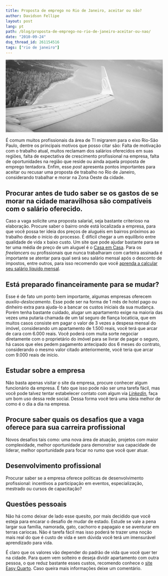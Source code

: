 ```yaml
---
title: Proposta de emprego no Rio de Janeiro, aceitar ou não?
author: Davidson Fellipe
layout: post
lang: pt
path: /blog/proposta-de-emprego-no-rio-de-janeiro-aceitar-ou-nao/
date: "2010-09-24"
dsq_thread_id: 261154516
tags: ["rio de janeiro"]
---
```


![](./DSC04035______.jpg)

É comum muitos profissionais da área de TI migrarem para o eixo Rio-São Paulo, dentre os principais motivos que posso citar são: Falta de motivação com o trabalho atual, muitos reclamam dos salários oferecidos em suas regiões, falta de expectativa de crescimento profissional na empresa, falta de oportunidades na região que reside ou ainda aquela proposta de emprego tentadora. Enfim, esse _post_ apresenta pontos importantes para aceitar ou recusar uma proposta de trabalho no Rio de Janeiro, considerando trabalhar e morar na Zona Oeste da cidade.

## Procurar antes de tudo saber se os gastos de se morar na cidade maravilhosa são compatíveis com o salário oferecido.

Caso a vaga solicite uma proposta salarial, seja bastante criterioso na elaboração. Procure saber o bairro onde está localizada a empresa, para que você possa ter ideia dos preços de aluguéis em bairros próximos ao trabalho desde o início do processo. É difícil chegar a um equilíbrio entre qualidade de vida x baixo custo. Um site que pode ajudar bastante para se ter uma média de preço de um aluguel é o [Casa em Casa][2]. Para os _freelancers_ ou profissionais que nunca trabalharam com carteira assinada é importante se atentar para qual será seu salário mensal após o desconto de impostos, entre outros, para isso recomendo que você [aprenda a calcular seu salário líquido mensal][3].

[2]: http://www.casaemcasa.com.br/
[3]: http://www.calculador.com.br/Trabalhista/SalarioLiquido.aspx

## Está preparado financeiramente para se mudar?

Esse é de fato um ponto bem importante, algumas empresas oferecem _auxílio-deslocamento_. Esse pode ser na forma de 1 mês de hotel pago ou dinheiro extra para ajuda-lo a bancar os custos iniciais da sua mudança. Porém tenha bastante cuidado, alugar um apartamento exige na maioria das vezes uma putaria chamada de um tal seguro de fiança locatícia, que em muitos casos consiste em pagar o valor de 3 vezes a despesa mensal do imóvel, considerando um apartamento de 1.500 reais, você terá que arcar de cara com 6.000 reais. Você poderá com muita sorte negociar diretamente com o proprietário do imóvel para se livrar de pagar o seguro, há casos que eles pedem pagamento antecipado dos 6 meses do contrato, considerando o mesmo valor citado anteriormente, você teria que arcar com 9.000 reais de início.

## Estudar sobre a empresa

Não basta apenas visitar o site da empresa, procure conhecer algum funcionário da empresa. É fato que isso pode não ser uma tarefa fácil, mas você pode talvez tentar estabelecer contato com algum via [_Linkedin_][4], faça um bom uso dessa rede social. Dessa forma você terá uma ideia melhor de como é o dia a dia na empresa.

[4]: http://www.linkedin.com/

## Procure saber quais os desafios que a vaga oferece para sua carreira profissional

Novos desafios tais como: uma nova área de atuação, projetos com maior complexidade, melhor oportunidade para demonstrar sua capacidade de liderar, melhor oportunidade para focar no rumo que você quer atuar.

## Desenvolvimento profissional

Procurar saber se a empresa oferece políticas de desenvolvimento profissional: incentivos a participação em eventos, especialização, mestrado ou cursos de capacitação?

## Questões pessoais

Não há como deixar de lado esse quesito, por mais decidido que você esteja para encarar o desafio de mudar de estado. Estude se vale a pena largar sua família, namorada, gato, cachorro e papagaio e se aventurar em terras cariocas. Não é tarefa fácil mas isso poderá te trazer uma noção mais real do que é custo de vida e sem dúvida você terá um imensurável aprendizado para vida.

É claro que os valores vão depender do padrão de vida que você quer ter na cidade. Para quem vem solteiro e deseja dividir apartamento com outra pessoa, o que reduz bastante esses custos, recomendo conhece o [site Easy Quarto][5]. Caso queira mais informações deixe um comentário.

[5]: http://www.easyquarto.com.br/
